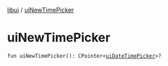 [libui](README.md) / [uiNewTimePicker](ui-new-time-picker.md)

# uiNewTimePicker

`fun uiNewTimePicker(): CPointer<`[`uiDateTimePicker`](ui-date-time-picker.md)`>?`
